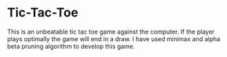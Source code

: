 # Tic-Tac-Toe
This is an unbeatable tic tac toe game against the computer. 
If the player plays optimally the game will end in a draw. 
I have used minimax and alpha beta pruning algorithm to develop this game.

